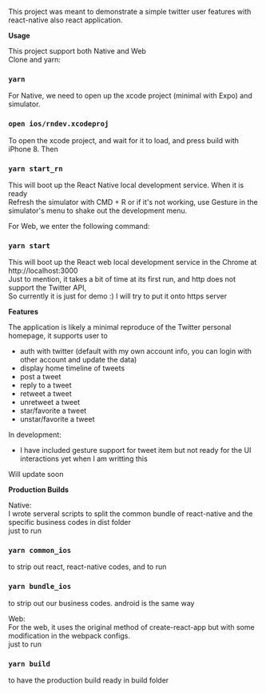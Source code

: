 This project was meant to demonstrate a simple twitter user features with react-native also react application. 

**Usage**

This project support both Native and Web<br>
Clone and yarn:

### `yarn`

For Native, we need to open up the xcode project (minimal with Expo) and simulator.

### `open ios/rndev.xcodeproj`

To open the xcode project, and wait for it to load, and press build with iPhone 8. Then <br>

### `yarn start_rn`

This will boot up the React Native local development service. When it is ready <br>
Refresh the simulator with CMD + R or if it's not working, use Gesture in the simulator's menu to shake out the development menu.

For Web, we enter the following command:

### `yarn start`

This will boot up the React web local development service in the Chrome at http://localhost:3000 <br>
Just to mention, it takes a bit of time at its first run, and http does not support the Twitter API, <br>
So currently it is just for demo :) I will try to put it onto https server

**Features**

The application is likely a minimal reproduce of the Twitter personal homepage, it supports user to 

* auth with twitter (default with my own account info, you can login with other account and update the data)
* display home timeline of tweets
* post a tweet
* reply to a tweet
* retweet a tweet
* unretweet a tweet
* star/favorite a tweet
* unstar/favorite a tweet

In development: <br>

* I have included gesture support for tweet item but not ready for the UI interactions yet when I am writting this <br>

Will update soon

**Production Builds**

Native: <br>
I wrote serveral scripts to split the common bundle of react-native and the specific business codes in dist folder <br>
just to run
### `yarn common_ios`
to strip out react, react-native codes, and to run
### `yarn bundle_ios`
to strip out our business codes. android is the same way

Web: <br>
For the web, it uses the original method of create-react-app but with some modification in the webpack configs. <br>
just to run
### `yarn build`
to have the production build ready in build folder



